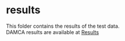 # results
This folder contains the results of the test data. <br>
DAMCA results are available at [Results](https://drive.google.com/open?id=1S_w1v9v4VWHycSBgrdSEZ2IICjdYvzsB)
